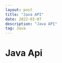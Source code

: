 ```yaml
---
layout: post
title: "Java API"
date: 2022-03-07
description: "Java API"
tag: Java
---
```


# Java Api
